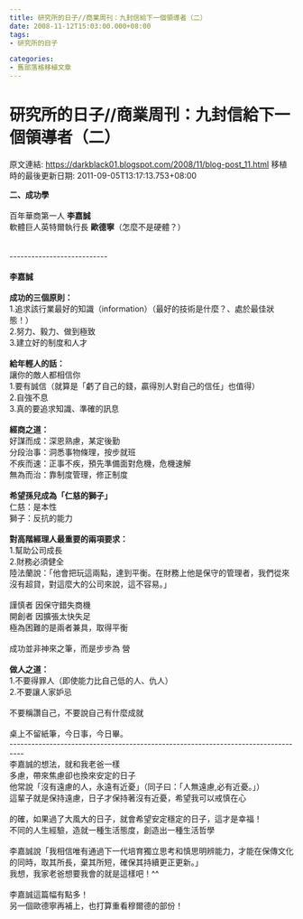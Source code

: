 ```yaml
---
title: 研究所的日子//商業周刊：九封信給下一個領導者（二）
date: 2008-11-12T15:03:00.000+08:00
tags: 
- 研究所的日子

categories:
- 舊部落格移植文章
---
```


# 研究所的日子//商業周刊：九封信給下一個領導者（二）

原文連結: https://darkblack01.blogspot.com/2008/11/blog-post_11.html
移植時的最後更新日期: 2011-09-05T13:17:13.753+08:00

<span style="font-weight: bold;">二、成功學</span><br /><br />百年華商第一人 <span style="font-weight: bold;">李嘉誠</span><br />軟體巨人英特爾執行長 <span style="font-weight: bold;">歐德寧</span>（怎麼不是硬體？）<br /><br /><a name='more'></a><br />---------------------------<br /><br /><span class="Apple-style-span" style="font-weight: bold;">李嘉誠</span><br /><br /><span class="Apple-style-span" style="font-weight: bold;">成功的三個原則：</span><br />1.追求該行業最好的知識（information）（最好的技術是什麼？、處於最佳狀態！）<br />2.努力、毅力、做到極致<br />3.建立好的制度和人才<br /><br /><span class="Apple-style-span" style="font-weight: bold;">給年輕人的話：</span><br />讓你的敵人都相信你<br />1.要有誠信（就算是「虧了自己的錢，贏得別人對自己的信任」也值得）<br />2.自強不息<br />3.真的要追求知識、準確的訊息<br /><br /><span style="font-weight: bold;"> 經商之道：</span><br />好謀而成：深恩熟慮，某定後勤<br />分段治事：洞悉事物條理，按步就班<br />不疾而速：正事不疾，預先準備面對危機，危機速解<br />無為而治：靠制度管理，修正制度<br /><br /><span class="Apple-style-span" style="font-weight: bold;">希望孫兒成為「仁慈的獅子」</span><br />仁慈：是本性<br />獅子：反抗的能力<br /><br /><span class="Apple-style-span" style="font-weight: bold;">對高階經理人最重要的兩項要求：</span><br />1.幫助公司成長<br />2.財務必須健全<br />陸法蘭說：「他會把玩這兩點，達到平衡。在財務上他是保守的管理者，我們從來沒有超貸，對這麼大的公司來說，這不容易。」<br /><br />謹慎者 因保守錯失商機<br />開創者 因擴張太快失足<br />極為困難的是兩者兼具，取得平衡<br /><br />成功並非神來之筆，而是步步為 營<br /><br /><span class="Apple-style-span" style="font-weight: bold;">做人之道：</span><br />1.不要得罪人（即使能力比自己低的人、仇人）<br />2.不要讓人家妒忌<br /><br />不要稱讚自己，不要說自己有什麼成就<br /><br />桌上不留紙筆，今日事，今日畢。<br />----------------------------------------------------------------------------------<br />李嘉誠的想法，就和我老爸一樣<br />多慮，帶來焦慮卻也換來安定的日子<br />他常說「沒有遠慮的人，永遠有近憂」（同子曰：「人無遠慮,必有近憂。」）<br />這輩子就是保持遠慮，日子才保持著沒有近憂，希望我可以戒慎在心<br /><br />的確，如果過了大風大的日子，就會希望安定穩定的日子，這才是幸福！<br />不同的人生經驗，造就一種生活態度，創造出一種生活哲學<br /><br />李嘉誠說「我相信唯有通過下一代培育獨立思考和慎思明辨能力，才能在保傳文化的同時，取其所長，棄其所短，確保其持續更正更新。」<br />我想，我家老爸想要我會的就是這樣吧！^^<br /><br />李嘉誠這篇幅有點多！<br />另一個歐德寧再補上，也打算重看穆爾德的部份！
